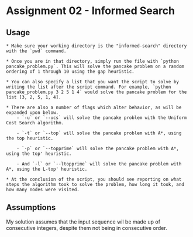 # Assignment 02 - Informed Search

## Usage
    * Make sure your working directory is the "informed-search" directory with the `pwd` command.

    * Once you are in that directory, simply run the file with `python pancake_problem.py`. This will solve the pancake problem on a random ordering of 1 through 10 using the gap heuristic. 

    * You can also specify a list that you want the script to solve by writing the list after the script command. For example, `python pancake_problem.py 3 2 5 1 4` would solve the pancake problem for the list [3, 2, 5, 1, 4].
    
    * There are also a number of flags which alter behavior, as will be expanded upon below. 
        - `-u` or `--ucs` will solve the pancake problem with the Uniform Cost Search algorithm. 
        
        - `-t` or `--top` will solve the pancake problem with A*, using the top heuristic. 
        
        - `-p` or `--topprime` will solve the pancake problem with A*, using the top' heuristic. 
        
        - And `-l` or `--ltopprime` will solve the pancake problem with A*, using the L-top' heuristic.  

    * At the conclusion of the script, you should see reporting on what steps the algorithm took to solve the problem, how long it took, and how many nodes were visited.

## Assumptions
My solution assumes that the input sequence wil be made up of consecutive integers, despite them not being in consecutive order. 